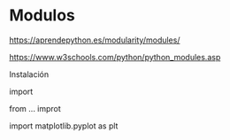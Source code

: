 # Modulos
https://aprendepython.es/modularity/modules/

https://www.w3schools.com/python/python_modules.asp

Instalación

import 

from ... improt 


import matplotlib.pyplot as plt